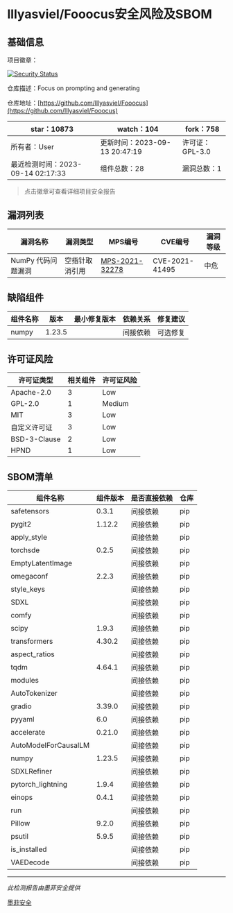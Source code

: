 # lllyasviel/Fooocus安全风险及SBOM

## 基础信息

项目徽章：

[![Security Status](https://www.murphysec.com/platform3/v31/badge/1702023415283367936.svg)](https://www.murphysec.com/console/report/1691513783125430272/1702023415283367936)

仓库描述：Focus on prompting and generating

仓库地址：[https://github.com/lllyasviel/Fooocus](https://github.com/lllyasviel/Fooocus)

| star：10873 | watch：104 | fork：758 |
| ----------- | -------------- | ------------ |
| 所有者：User | 更新时间：2023-09-13 20:47:19 | 许可证：GPL-3.0 |
| 最近检测时间：2023-09-14 02:17:33 | 组件总数：28 | 漏洞总数：1 |

> 点击徽章可查看详细项目安全报告



## 漏洞列表

| 漏洞名称 | 漏洞类型 | MPS编号 | CVE编号 | 漏洞等级 |
| ------- | ------ | ------- | ------ | ----- |
|NumPy 代码问题漏洞|空指针取消引用|[MPS-2021-32278](https://www.oscs1024.com/hd/MPS-2021-32278)|CVE-2021-41495|中危|




## 缺陷组件

| 组件名称 | 版本 | 最小修复版本 | 依赖关系 | 修复建议 |
| -------- | ---- | ------------ | -------- | -------- |
|numpy|1.23.5||间接依赖|可选修复|C:0|H:0|M:1|L:0|




## 许可证风险

| 许可证类型 | 相关组件 | 许可证风险 |
| ---------- | -------- | ---------- |
|Apache-2.0|3|Low|
|GPL-2.0|1|Medium|
|MIT|3|Low|
|自定义许可证|3|Low|
|BSD-3-Clause|2|Low|
|HPND|1|Low|




## SBOM清单

| 组件名称 | 组件版本 | 是否直接依赖 | 仓库 |
| -------- | -------- | ------------ | ---- |
|safetensors|0.3.1|间接依赖|pip|
|pygit2|1.12.2|间接依赖|pip|
|apply_style||间接依赖|pip|
|torchsde|0.2.5|间接依赖|pip|
|EmptyLatentImage||间接依赖|pip|
|omegaconf|2.2.3|间接依赖|pip|
|style_keys||间接依赖|pip|
|SDXL||间接依赖|pip|
|comfy||间接依赖|pip|
|scipy|1.9.3|间接依赖|pip|
|transformers|4.30.2|间接依赖|pip|
|aspect_ratios||间接依赖|pip|
|tqdm|4.64.1|间接依赖|pip|
|modules||间接依赖|pip|
|AutoTokenizer||间接依赖|pip|
|gradio|3.39.0|间接依赖|pip|
|pyyaml|6.0|间接依赖|pip|
|accelerate|0.21.0|间接依赖|pip|
|AutoModelForCausalLM||间接依赖|pip|
|numpy|1.23.5|间接依赖|pip|
|SDXLRefiner||间接依赖|pip|
|pytorch_lightning|1.9.4|间接依赖|pip|
|einops|0.4.1|间接依赖|pip|
|run||间接依赖|pip|
|Pillow|9.2.0|间接依赖|pip|
|psutil|5.9.5|间接依赖|pip|
|is_installed||间接依赖|pip|
|VAEDecode||间接依赖|pip|


------

*此检测报告由墨菲安全提供*

[墨菲安全](www.murphysec.com)